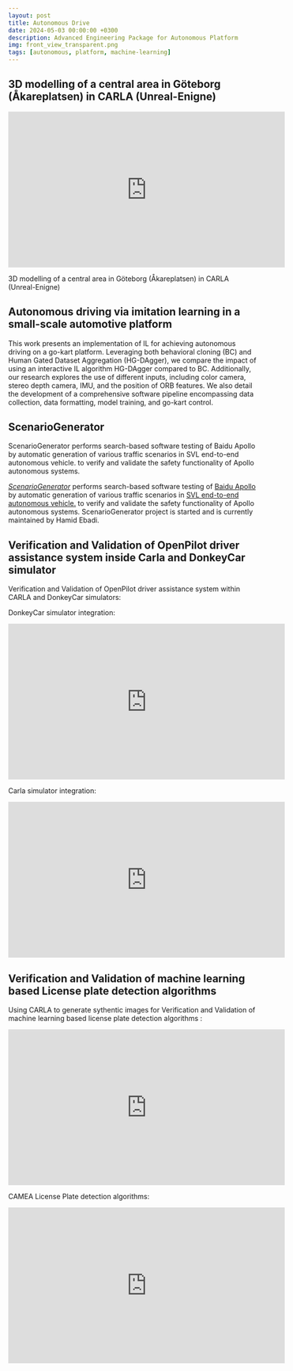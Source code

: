 ```yaml
---
layout: post
title: Autonomous Drive
date: 2024-05-03 00:00:00 +0300
description: Advanced Engineering Package for Autonomous Platform
img: front_view_transparent.png
tags: [autonomous, platform, machine-learning]
---
```



## 3D modelling of a central area in Göteborg (Åkareplatsen) in CARLA (Unreal-Enigne)

<iframe width="560" height="315" src="https://www.youtube.com/embed/nFQzp4fd51o" title="YouTube video player" frameborder="0" allow="accelerometer; autoplay; clipboard-write; encrypted-media; gyroscope; picture-in-picture" allowfullscreen></iframe>



3D modelling of a central area in Göteborg (Åkareplatsen) in CARLA (Unreal-Enigne)


## Autonomous driving via imitation learning in a small-scale automotive platform

This work presents an implementation of IL for achieving autonomous driving on a go-kart platform. Leveraging both behavioral cloning (BC) and Human Gated Dataset Aggregation (HG-DAgger), we compare the impact of using an interactive IL algorithm HG-DAgger compared to BC. Additionally, our research explores the use of different inputs, including color camera, stereo depth camera, IMU, and the position of ORB features. We also detail the development of a comprehensive software pipeline encompassing data collection, data formatting, model training, and go-kart control. 


## ScenarioGenerator
ScenarioGenerator performs search-based software testing of Baidu Apollo by automatic generation of various traffic scenarios in SVL end-to-end autonomous vehicle. to verify and validate the safety functionality of Apollo autonomous systems.



[*ScenarioGenerator*](https://github.com/ebadi/ScenarioGenerator) performs search-based software testing of [Baidu Apollo](https://apollo.auto) by automatic generation of various traffic scenarios in [SVL end-to-end autonomous vehicle.](https://www.svlsimulator.com) to verify and validate the safety functionality of Apollo autonomous systems. ScenarioGenerator project is started and is currently maintained by Hamid Ebadi.



## Verification and Validation of OpenPilot driver assistance system inside Carla and DonkeyCar simulator

Verification and Validation of OpenPilot driver assistance system within CARLA and DonkeyCar simulators:

DonkeyCar simulator integration:
<iframe width="560" height="315" src="https://www.youtube.com/embed/3g5uRfs2hxg" title="YouTube video player" frameborder="0" allow="accelerometer; autoplay; clipboard-write; encrypted-media; gyroscope; picture-in-picture" allowfullscreen></iframe>

Carla simulator integration:
<iframe width="560" height="315" src="https://www.youtube.com/embed/onnVoFoYCOA" title="YouTube video player" frameborder="0" allow="accelerometer; autoplay; clipboard-write; encrypted-media; gyroscope; picture-in-picture" allowfullscreen></iframe>













## Verification and Validation of machine learning based License plate detection algorithms

Using CARLA to generate sythentic images for Verification and Validation of machine learning based license plate detection algorithms :

<iframe width="560" height="315" src="https://www.youtube.com/embed/GERGhiPWQSs" title="YouTube video player" frameborder="0" allow="accelerometer; autoplay; clipboard-write; encrypted-media; gyroscope; picture-in-picture" allowfullscreen></iframe>

CAMEA License Plate detection algorithms:
<iframe width="560" height="315" src="https://www.youtube.com/embed/pZp023a5IlU" title="YouTube video player" frameborder="0" allow="accelerometer; autoplay; clipboard-write; encrypted-media; gyroscope; picture-in-picture" allowfullscreen></iframe>


